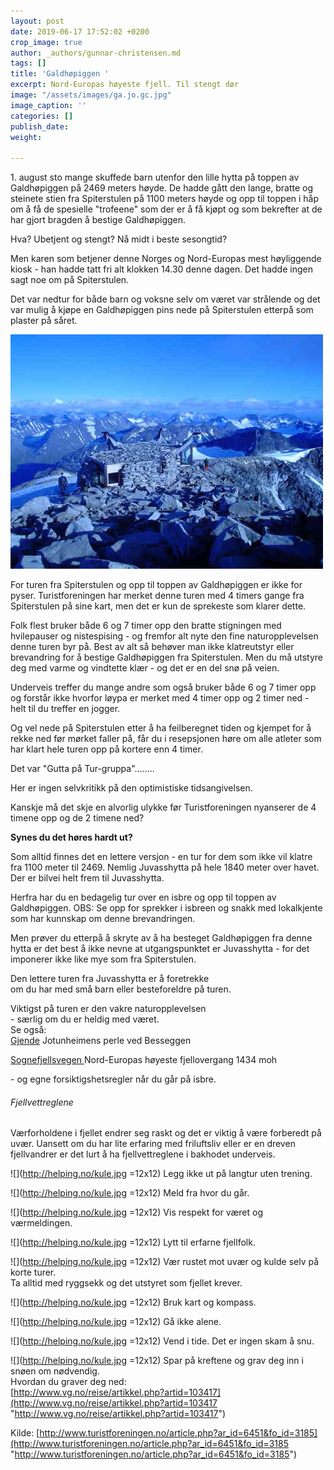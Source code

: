 ```yaml
---
layout: post
date: 2019-06-17 17:52:02 +0200
crop_image: true
author: _authors/gunnar-christensen.md
tags: []
title: 'Galdhøpiggen '
excerpt: Nord-Europas høyeste fjell. Til stengt dør
image: "/assets/images/ga.jo.gc.jpg"
image_caption: ''
categories: []
publish_date: 
weight: 

---
```

1\. august sto mange skuffede barn utenfor den lille hytta på toppen av Galdhøpiggen på 2469 meters høyde. De hadde gått den lange, bratte og steinete stien fra Spiterstulen på 1100 meters høyde og opp til toppen i håp om å få de spesielle "trofeene" som der er å få kjøpt og som bekrefter at de har gjort bragden å bestige Galdhøpiggen.

Hva? Ubetjent og stengt? Nå midt i beste sesongtid?

Men karen som betjener denne Norges og Nord-Europas mest høyliggende kiosk - han hadde tatt fri alt klokken 14.30 denne dagen. Det hadde ingen sagt noe om på Spiterstulen.

Det var nedtur for både barn og voksne selv om været var strålende og det var mulig å kjøpe en Galdhøpiggen pins nede på Spiterstulen etterpå som plaster på såret.

![](/assets/images/ga.jo.gc-1.jpg)

For turen fra Spiterstulen og opp til toppen av Galdhøpiggen er ikke for pyser. Turistforeningen har merket denne turen med 4 timers gange fra Spiterstulen på sine kart, men det er kun de sprekeste som klarer dette.

Folk flest bruker både 6 og 7 timer opp den bratte stigningen med hvilepauser og nistespising - og fremfor alt nyte den fine naturopplevelsen denne turen byr på. Best av alt så behøver man ikke klatreutstyr eller brevandring for å bestige Galdhøpiggen fra Spiterstulen. Men du må utstyre deg med varme og vindtette klær - og det er en del snø på veien.

Underveis treffer du mange andre som også bruker både 6 og 7 timer opp og forstår ikke hvorfor løypa er merket med 4 timer opp og 2 timer ned - helt til du treffer en jogger.

Og vel nede på Spiterstulen etter å ha feilberegnet tiden og kjempet for å rekke ned før mørket faller på, får du i resepsjonen høre om alle atleter som har klart hele turen opp på kortere enn 4 timer.

Det var "Gutta på Tur-gruppa"........

Her er ingen selvkritikk på den optimistiske tidsangivelsen.

Kanskje må det skje en alvorlig ulykke før Turistforeningen nyanserer de 4 timene opp og de 2 timene ned?

**Synes du det høres hardt ut?**

Som alltid finnes det en lettere versjon - en tur for dem som ikke vil klatre fra 1100 meter til 2469. Nemlig Juvasshytta på hele 1840 meter over havet. Der er bilvei helt frem til Juvasshytta.

Herfra har du en bedagelig tur over en isbre og opp til toppen av Galdhøpiggen. OBS: Se opp for sprekker i isbreen og snakk med lokalkjente som har kunnskap om denne brevandringen.

Men prøver du etterpå å skryte av å ha besteget Galdhøpiggen fra denne hytta er det best å ikke nevne at utgangspunktet er Juvasshytta - for det imponerer ikke like mye som fra Spiterstulen.

Den lettere turen fra Juvasshytta er å foretrekke  
om du har med små barn eller besteforeldre på turen.

Viktigst på turen er den vakre naturopplevelsen  
\- særlig om du er heldig med været.  
Se også:  
[Gjende](http://helping.no/gjende.htm) Jotunheimens perle ved Besseggen

[Sognefjellsvegen ](http://helping.no/sognefjellet.htm)Nord-Europas høyeste fjellovergang 1434 moh

  
\- og egne forsiktigshetsregler når du går på isbre.

###### Fjellvettreglene  
  
Værforholdene i fjellet endrer seg raskt og det er viktig å være forberedt på uvær. Uansett om du har lite erfaring med friluftsliv eller er en dreven fjellvandrer er det lurt å ha fjellvettreglene i bakhodet underveis.

![](http://helping.no/kule.jpg =12x12) Legg ikke ut på langtur uten trening.

![](http://helping.no/kule.jpg =12x12) Meld fra hvor du går.

![](http://helping.no/kule.jpg =12x12) Vis respekt for været og værmeldingen.

![](http://helping.no/kule.jpg =12x12) Lytt til erfarne fjellfolk.

![](http://helping.no/kule.jpg =12x12) Vær rustet mot uvær og kulde selv på korte turer.  
Ta alltid med ryggsekk og det utstyret som fjellet krever.

![](http://helping.no/kule.jpg =12x12) Bruk kart og kompass.

![](http://helping.no/kule.jpg =12x12) Gå ikke alene.

![](http://helping.no/kule.jpg =12x12) Vend i tide. Det er ingen skam å snu.

![](http://helping.no/kule.jpg =12x12) Spar på kreftene og grav deg inn i snøen om nødvendig.  
Hvordan du graver deg ned:  
[http://www.vg.no/reise/artikkel.php?artid=103417](http://www.vg.no/reise/artikkel.php?artid=103417 "http://www.vg.no/reise/artikkel.php?artid=103417")

Kilde: [http://www.turistforeningen.no/article.php?ar_id=6451&fo_id=3185](http://www.turistforeningen.no/article.php?ar_id=6451&fo_id=3185 "http://www.turistforeningen.no/article.php?ar_id=6451&fo_id=3185")